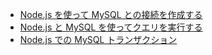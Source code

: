* [Node.js を使って MySQL との接続を作成する](https://github.com/mysqljs/mysql/blob/master/Readme.md#establishing-connections)
* [Node.js と MySQL を使ってクエリを実行する](https://github.com/mysqljs/mysql/blob/master/Readme.md#performing-queries)
* [Node.js での MySQL トランザクション](https://github.com/mysqljs/mysql/blob/master/Readme.md#transactions)


